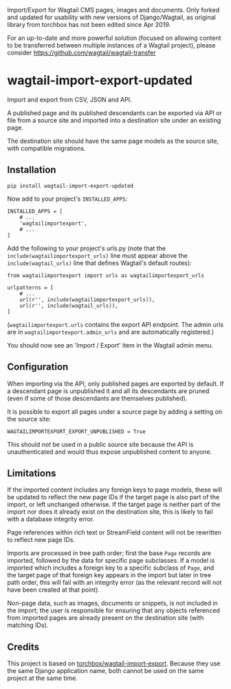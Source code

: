 Import/Export for Wagtail CMS pages, images and documents. Only forked and updated for usability with new versions of Django/Wagtail, as original library from torchbox has not been edited since Apr 2019.

For an up-to-date and more powerful solution (focused on allowing content to be transferred between multiple instances of a Wagtail project), please consider https://github.com/wagtail/wagtail-transfer

# wagtail-import-export-updated
Import and export from CSV, JSON and API.

A published page and its published descendants can be exported via API or file from a source site and imported into a destination site under an existing page.

The destination site should have the same page models as the source site, with compatible migrations.

## Installation

    pip install wagtail-import-export-updated

Now add to your project's `INSTALLED_APPS`:

    INSTALLED_APPS = [
        # ...
        'wagtailimportexport',
        # ...
    ]

Add the following to your project's urls.py (note that the `include(wagtailimportexport_urls)` line must appear above the `include(wagtail_urls)` line that defines Wagtail's default routes):

    from wagtailimportexport import urls as wagtailimportexport_urls

    urlpatterns = [
        # ...
        url(r'', include(wagtailimportexport_urls)),
        url(r'', include(wagtail_urls)),
    ]

(`wagtailimportexport.urls` contains the export API endpoint. The admin urls are in `wagtailimportexport.admin_urls` and
are automatically registered.)

You should now see an 'Import / Export' item in the Wagtail admin menu.

## Configuration

When importing via the API, only published pages are exported by default. If a descendant page is unpublished it and all its descendants are pruned (even if some of those descendants are themselves published).

It is possible to export all pages under a source page by adding a setting on the source site:

    WAGTAILIMPORTEXPORT_EXPORT_UNPUBLISHED = True

This should *not* be used in a public source site because the API is unauthenticated and would thus expose unpublished content to anyone.


## Limitations

If the imported content includes any foreign keys to page models, these will be updated to reflect the new page IDs if the target page is also part of the import, or left unchanged otherwise. If the target page is neither part of the import nor does it already exist on the destination site, this is likely to fail with a database integrity error.

Page references within rich text or StreamField content will not be rewritten to reflect new page IDs.

Imports are processed in tree path order; first the base `Page` records are imported, followed by the data for specific page subclasses. If a model is imported which includes a foreign key to a specific subclass of `Page`, and the target page of that foreign key appears in the import but later in tree path order, this will fail with an integrity error (as the relevant record will not have been created at that point).

Non-page data, such as images, documents or snippets, is not included in the import; the user is responsible for ensuring that any objects referenced from imported pages are already present on the destination site (with matching IDs).

## Credits
This project is based on [torchbox/wagtail-import-export](https://github.com/torchbox/wagtail-import-export). Because they use the same Django application name, both cannot be used on the same project at the same time.
